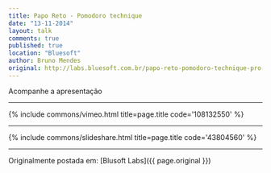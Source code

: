 ```yaml
---
title: Papo Reto - Pomodoro technique
date: "13-11-2014"
layout: talk
comments: true
published: true
location: "Bluesoft"
author: Bruno Mendes
original: http://labs.bluesoft.com.br/papo-reto-pomodoro-technique-pro-bruno-mendes/
---
```


Acompanhe a apresentação

---------------------------------------

{% include commons/vimeo.html title=page.title code='108132550' %}

---------------------------------------

{% include commons/slideshare.html title=page.title code='43804560' %}

---------------------------------------

Originalmente postada em: [Blusoft Labs]({{ page.original }})